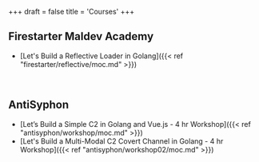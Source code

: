 +++
draft = false
title = 'Courses'
+++


## Firestarter Maldev Academy
- [Let's Build a Reflective Loader in Golang]({{< ref "firestarter/reflective/moc.md" >}})
<!---[Let's Build a C2 over DNS Simulator]({{< ref "firestarter/c2dns/moc.md" >}}) --->

<br>

## AntiSyphon 
- [Let’s Build a Simple C2 in Golang and Vue.js - 4 hr Workshop]({{< ref "antisyphon/workshop/moc.md" >}})
- [Let's Build a Multi-Modal C2 Covert Channel in Golang - 4 hr Workshop]({{< ref "antisyphon/workshop02/moc.md" >}})

<br>

